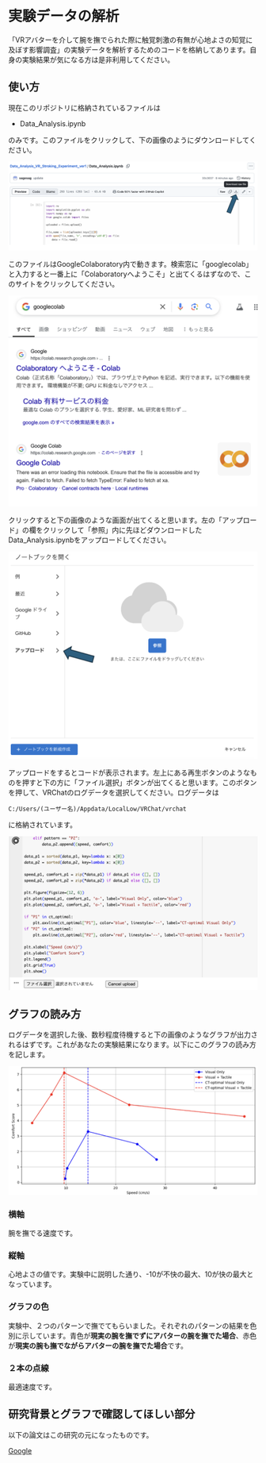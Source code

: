 # 実験データの解析

「VRアバターを介して腕を撫でられた際に触覚刺激の有無が心地よさの知覚に及ぼす影響調査」の実験データを解析するためのコードを格納してあります。自身の実験結果が気になる方は是非利用してください。

## 使い方

現在このリポジトリに格納されているファイルは
- Data_Analysis.ipynb

のみです。このファイルをクリックして、下の画像のようにダウンロードしてください。

![](images/Download.png)

このファイルはGoogleColaboratory内で動きます。検索窓に「googlecolab」と入力すると一番上に「Colaboratoryへようこそ」と出てくるはずなので、このサイトをクリックしてください。

![](images/Colab.png)

クリックすると下の画像のような画面が出てくると思います。左の「アップロード」の欄をクリックして「参照」内に先ほどダウンロードしたData_Analysis.ipynbをアップロードしてください。

![](images/Upload.png)

アップロードをするとコードが表示されます。左上にある再生ボタンのようなものを押すと下の方に「ファイル選択」ボタンが出てくると思います。このボタンを押して、VRChatのログデータを選択してください。ログデータは
```
C:/Users/(ユーザー名)/Appdata/LocalLow/VRChat/vrchat
```
に格納されています。

![](images/Operation.png)

## グラフの読み方

ログデータを選択した後、数秒程度待機すると下の画像のようなグラフが出力されるはずです。これがあなたの実験結果になります。以下にこのグラフの読み方を記します。

![](images/Graph.png)

### 横軸

腕を撫でる速度です。

### 縦軸

心地よさの値です。実験中に説明した通り、-10が不快の最大、10が快の最大となっています。

### グラフの色

実験中、２つのパターンで撫でてもらいました。それぞれのパターンの結果を色別に示しています。青色が**現実の腕を撫でずにアバターの腕を撫でた場合**、赤色が**現実の腕も撫でながらアバターの腕を撫でた場合**です。

### ２本の点線

最適速度です。

## 研究背景とグラフで確認してほしい部分

以下の論文はこの研究の元になったものです。

[Google](https://www.researchgate.net/publication/50289290_Reduced_C-afferent_fibre_density_affects_perceived_pleasantness_and_empathy_for_touch)
